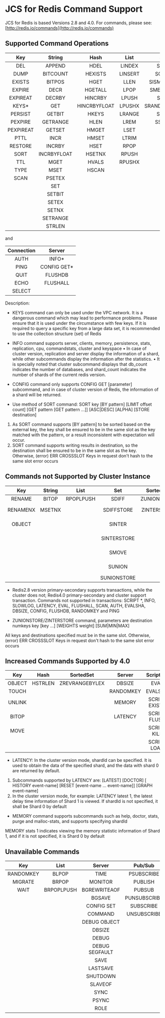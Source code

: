 # JCS for Redis Command Support

JCS for Redis is based Versions 2.8 and 4.0. For commands, please see: [http://redis.io/commands](http://redis.io/commands)

## Supported Command Operations

Key|String|Hash|List|Set|SortedSet 
:--:|:--:|:--:|:--:|:--:|:--:
DEL|APPEND|HDEL|LINDEX|SADD|ZADD            
DUMP|BITCOUNT|HEXISTS|LINSERT|SCARD|ZCARD            
EXISTS|BITPOS|HGET|LLEN|SISMEMBER|ZCOUNT            
EXPIRE| DECR |HGETALL| LPOP|SMEMBERS|ZINCRBY            
EXPIREAT|DECRBY|HINCRBY|LPUSH|SPOP| ZRANGE            
KEYS*|GET|HINCRBYFLOAT|LPUSHX|SRANDMEMBER|ZRANGEBYSCORE           
PERSIST|GETBIT|HKEYS|LRANGE       |     	SREM     |ZRANK            
PEXPIRE|GETRANGE|HLEN|    	LREM        |    	SSCAN      | ZREM            
PEXPIREAT|GETSET|HMGET|     	LSET         |   	|ZREMRANGEBYRANK            
PTTL|INCR|HMSET|LTRIM | |        	ZREMRANGEBYSCORE            
RESTORE|INCRBY|HSET|RPOP      | |      	ZREVRANGE            
SORT|INCRBYFLOAT|HSETNX|RPUSH  | |          	ZREVRANGEBYSCORE            
TTL|MGET|HVALS|RPUSHX     | |       	ZREVRANK            
TYPE|MSET|HSCAN| | |       	       	ZSCORE            
SCAN|PSETEX| | | |ZSCAN            
| |SET   | |  |       	|ZRANGEBYLEX            
| |SETBIT      | | |   |   	ZLEXCOUNT            
| |SETEX       | | |    | 	ZREMRANGEBYLEX            
| |SETNX| | | | |             	
| |SETRANGE   | | | |         	
| |STRLEN    | | | |        	

and

Connection|Server     
:--:|:--:
AUTH|INFO*            
PING|CONFIG GET*           
QUIT|FLUSHDB         
ECHO|FLUSHALL             
SELECT|              

Description:

- KEYS command can only be used under the VPC network. It is a dangerous command which may lead to performance problems. Please ensure that it is used under the circumstance with few keys. If it is required to query a specific key from a large data set, it is recommended to use the collection structure (set) of Redis

- INFO command supports server, clients, memory, persistence, stats, replication, cpu, commandstats, cluster and keyspace
•	 In case of cluster version, replication and server display the information of a shard, while other subcommands display the information after the statistics.
•	 It is specially noted that cluster subcommand displays that db_count indicates the number of databases, and shard_count indicates the number of shards of the current redis version.

- CONFIG command only supports CONFIG GET [parameter] subcommand, and in case of cluster version of Redis, the information of a shard will be returned.
- Use method of SORT command: SORT key [BY pattern] [LIMIT offset count] [GET pattern [GET pattern ...]] [ASC|DESC] [ALPHA] [STORE destination]
1.	 As SORT command supports [BY pattern] to be sorted based on the external key, the key shall be ensured to be in the same slot as the key matched with the pattern, or a result inconsistent with expectation will occur.
2.	 SORT command supports writing results in destination, so the destination shall be ensured to be in the same slot as the key. Otherwise, (error) ERR CROSSSLOT Keys in request don't hash to the same slot error occurs





## Commands not Supported by Cluster Instance

Key|String|List|Set|SortedSet|Server|Transaction
:--:|:--:|:--:|:--:|:--:|:--:|:--:
RENAME|BITOP|RPOPLPUSH|SDIFF|ZUNIONSTORE|SLOWLOG|DISCARD
RENAMENX|MSETNX	||SDIFFSTORE|ZINTERSTORE|CONFIG REWRITE|EXEC
OBJECT|||SINTER||CONFIG RESETSTAT|MULTI
|			|||SINTERSTORE||COMMAND COUNT|UNWATCH
|			|||SMOVE||COMMAND GETKEYS|WATCH
|			|||SUNION||COMMAND INFO	|
|			|||SUNIONSTORE||		|	
	
- Redis2.8 version primary-secondary supports transactions, while the cluster does not; Redis4.0 primary-secondary and cluster support transaction. Commands not supported in transactions: SCRIPT *, INFO, SLOWLOG, LATENCY, EVAL, FLUSHALL, SCAN, AUTH, EVALSHA, DBSIZE, CONFIG, FLUSHDB, RANDOMKEY and PING

- ZUNIONSTORE/ZINTERSTORE command, parameters are destination numkeys key [key ...] [WEIGHTS weight] [SUM|MIN|MAX]

All keys and destinations specified must be in the same slot. Otherwise, (error) ERR CROSSSLOT Keys in request don't hash to the same slot error occurs

## Increased Commands Supported by 4.0

Key|Hash|SortedSet|Server|Scripting|HyperLogLog|Geo
:--:|:--:|:--:|:--:|:--:|:--:|:--:
OBJECT|	HSTRLEN	|ZREVRANGEBYLEX	|DBSIZE|	EVAL|	PFADD|	GEOADD
TOUCH|		|	|RANDOMKEY|	EVALSHA|	PFCOUNT	|GEORADIUS
UNLINK|		|	|MEMORY|	SCRIPT EXISTS|	PFMERGE	|GEORADIUSBYMEMBER
BITOP|		|	|LATENCY|	SCRIPT FLUSH|	|	GEOHASH
MOVE|		|	|	|SCRIPT KILL	|	|GEOPOS
|	|	|	|	|SCRIPT LOAD|		|GEODIST

- LATENCY:  In the cluster version mode, shardId can be specified. It is used to obtain the data of the specified shard, and the data with shard 0 are returned by default.
1.	 Subcommands supported by LATENCY are: [LATEST] [DOCTOR] [ HISTORY event-name] [RESET [event-name … event-name]] [GRAPH event-name] 
2.	 In the cluster version mode, for example: LATENCY latest 1, the latest delay time information of Shard 1 is viewed. If shardId is not specified, it shall be Shard 0 by default

- MEMORY command supports subcommands such as help, doctor, stats, purge and malloc-stats, and supports specifying shardId

MEMORY stats 1 indicates viewing the memory statistic information of Shard 1, and if it is not specified, it is Shard 0 by default


   
## Unavailable Commands

Key|List|Server|Pub/Sub|Geo|Cluster|Connection
:--:|:--:|:--:|:--:|:--:|:--:|:--:
RANDOMKEY|BLPOP|TIME|PSUBSCRIBE|GEOADD|READWRITE|SWAPDB
MIGRATE|BRPOP|MONITOR|PUBLISH	|GEOHASH|READONLY|
WAIT|BRPOPLPUSH|BGREWRITEAOF|PUBSUB|GEOPOS|CLUSTER *|
| ||BGSAVE|PUNSUBSCRIBE|GEODIST		|
| ||CONFIG SET|SUBSCRIBE|GEORADIUS		
| ||COMMAND|UNSUBSCRIBE|GEORADIUSBYMEMBER		
|	||DEBUG OBJECT|		|		
|	||DBSIZE| 				|
|	||DEBUG	|			|
|	||DEBUG SEGFAULT|	|			
|	||SAVE|				
|	||LASTSAVE|				
|	||SHUTDOWN|				
|	||SLAVEOF	|			
|	||SYNC	|			
|	||PSYNC	|			
|	||ROLE	|			



